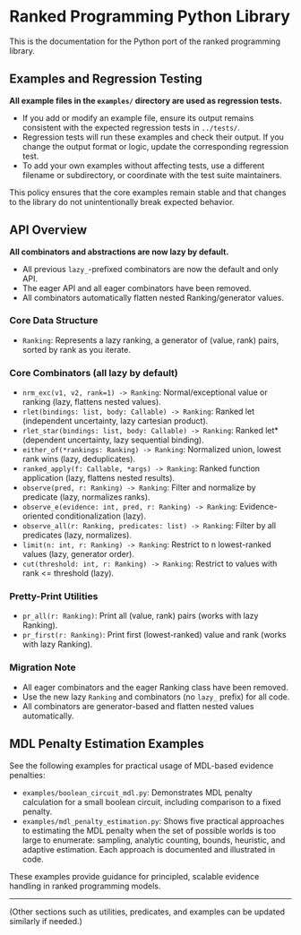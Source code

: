 # Ranked Programming Python Library

This is the documentation for the Python port of the ranked programming library.

## Examples and Regression Testing

**All example files in the `examples/` directory are used as regression tests.**

- If you add or modify an example file, ensure its output remains consistent with the expected regression tests in `../tests/`.
- Regression tests will run these examples and check their output. If you change the output format or logic, update the corresponding regression test.
- To add your own examples without affecting tests, use a different filename or subdirectory, or coordinate with the test suite maintainers.

This policy ensures that the core examples remain stable and that changes to the library do not unintentionally break expected behavior.

## API Overview

**All combinators and abstractions are now lazy by default.**
- All previous `lazy_`-prefixed combinators are now the default and only API.
- The eager API and all eager combinators have been removed.
- All combinators automatically flatten nested Ranking/generator values.

### Core Data Structure

- `Ranking`: Represents a lazy ranking, a generator of (value, rank) pairs, sorted by rank as you iterate.

### Core Combinators (all lazy by default)
- `nrm_exc(v1, v2, rank=1) -> Ranking`: Normal/exceptional value or ranking (lazy, flattens nested values).
- `rlet(bindings: list, body: Callable) -> Ranking`: Ranked let (independent uncertainty, lazy cartesian product).
- `rlet_star(bindings: list, body: Callable) -> Ranking`: Ranked let* (dependent uncertainty, lazy sequential binding).
- `either_of(*rankings: Ranking) -> Ranking`: Normalized union, lowest rank wins (lazy, deduplicates).
- `ranked_apply(f: Callable, *args) -> Ranking`: Ranked function application (lazy, flattens nested results).
- `observe(pred, r: Ranking) -> Ranking`: Filter and normalize by predicate (lazy, normalizes ranks).
- `observe_e(evidence: int, pred, r: Ranking) -> Ranking`: Evidence-oriented conditionalization (lazy).
- `observe_all(r: Ranking, predicates: list) -> Ranking`: Filter by all predicates (lazy, normalizes).
- `limit(n: int, r: Ranking) -> Ranking`: Restrict to n lowest-ranked values (lazy, generator order).
- `cut(threshold: int, r: Ranking) -> Ranking`: Restrict to values with rank <= threshold (lazy).

### Pretty-Print Utilities
- `pr_all(r: Ranking)`: Print all (value, rank) pairs (works with lazy Ranking).
- `pr_first(r: Ranking)`: Print first (lowest-ranked) value and rank (works with lazy Ranking).

### Migration Note
- All eager combinators and the eager Ranking class have been removed.
- Use the new lazy `Ranking` and combinators (no `lazy_` prefix) for all code.
- All combinators are generator-based and flatten nested values automatically.

## MDL Penalty Estimation Examples

See the following examples for practical usage of MDL-based evidence penalties:

- `examples/boolean_circuit_mdl.py`: Demonstrates MDL penalty calculation for a small boolean circuit, including comparison to a fixed penalty.
- `examples/mdl_penalty_estimation.py`: Shows five practical approaches to estimating the MDL penalty when the set of possible worlds is too large to enumerate: sampling, analytic counting, bounds, heuristic, and adaptive estimation. Each approach is documented and illustrated in code.

These examples provide guidance for principled, scalable evidence handling in ranked programming models.

---

(Other sections such as utilities, predicates, and examples can be updated similarly if needed.)
